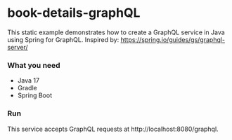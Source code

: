 # book-details-graphQL
This static example demonstrates how to create a GraphQL service in Java using Spring for GraphQL.
Inspired by: https://spring.io/guides/gs/graphql-server/

### What you need 
 - Java 17
 - Gradle
 - Spring Boot
 
### Run
This service accepts GraphQL requests at http://localhost:8080/graphql.